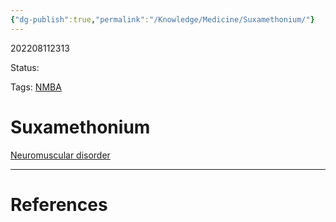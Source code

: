 ```yaml
---
{"dg-publish":true,"permalink":"/Knowledge/Medicine/Suxamethonium/"}
---
```



202208112313

Status: 

Tags: [NMBA](neuromuscular%20blocking%20agent.md)

# Suxamethonium

[Neuromuscular disorder](Neuromuscular%20disorder.md)






___
# References
